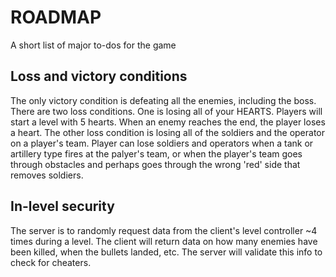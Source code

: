 # ROADMAP
A short list of major to-dos for the game

## Loss and victory conditions

The only victory condition is defeating all the enemies, including the boss. There are two loss conditions. One is losing all of your HEARTS. Players will start a level with 5 hearts. When an enemy reaches the end, the player loses a heart. The other loss condition is losing all of the soldiers and the operator on a player's team. Player can lose soldiers and operators when a tank or artillery type fires at the palyer's team, or when the player's team goes through obstacles and perhaps goes through the wrong 'red' side that removes soldiers.

## In-level security

The server is to randomly request data from the client's level controller ~4 times during a level. The client will return data on how many enemies have been killed, when the bullets landed, etc. The server will validate this info to check for cheaters.